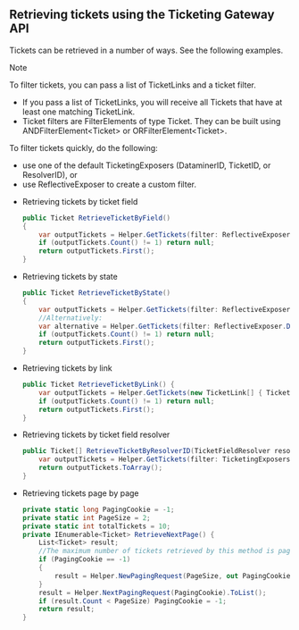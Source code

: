 ## Retrieving tickets using the Ticketing Gateway API

Tickets can be retrieved in a number of ways. See the following examples.

> [!NOTE]
> To filter tickets, you can pass a list of TicketLinks and a ticket filter.
> - If you pass a list of TicketLinks, you will receive all Tickets that have at least one matching TicketLink.
> - Ticket filters are FilterElements of type Ticket. They can be built using ANDFilterElement\<Ticket> or ORFilterElement\<Ticket>.
>
> To filter tickets quickly, do the following:
> - use one of the default TicketingExposers (DataminerID, TicketID, or ResolverID), or
> - use ReflectiveExposer to create a custom filter.

- Retrieving tickets by ticket field

    ```cs
    public Ticket RetrieveTicketByField()
    {
        var outputTickets = Helper.GetTickets(filter: ReflectiveExposer.DictField<Ticket, object>("CustomTicketFields","User").Equal("Jane"));
        if (outputTickets.Count() != 1) return null;
        return outputTickets.First();
    }
    ```

- Retrieving tickets by state

    ```cs
    public Ticket RetrieveTicketByState()
    {
        var outputTickets = Helper.GetTickets(filter: ReflectiveExposer.DictField<Ticket, object>("CustomTicketFields","State").Equal(0));
        //Alternatively:
        var alternative = Helper.GetTickets(filter: ReflectiveExposer.DictField<Ticket, object>("CustomTicketFields","State") .Equal(new GenericEnumEntry<int>() { Name = "Created", Value = 0 }));
        if (outputTickets.Count() != 1) return null;
        return outputTickets.First();
    }
    ```

- Retrieving tickets by link

    ```cs
    public Ticket RetrieveTicketByLink() {
        var outputTickets = Helper.GetTickets(new TicketLink[] { TicketLink.Create(new Skyline.DataMiner.Net.ElementID(123, 456)) });
        if (outputTickets.Count() != 1) return null;
        return outputTickets.First();
    }
    ```

- Retrieving tickets by ticket field resolver

    ```cs
    public Ticket[] RetrieveTicketByResolverID(TicketFieldResolver resolver) {
        var outputTickets = Helper.GetTickets(filter: TicketingExposers.ResolverID.Equal(resolver.ID));
        return outputTickets.ToArray();
    }
    ```

- Retrieving tickets page by page

    ```cs
    private static long PagingCookie = -1;
    private static int PageSize = 2;
    private static int totalTickets = 10;
    private IEnumerable<Ticket> RetrieveNextPage() {
        List<Ticket> result;
        //The maximum number of tickets retrieved by this method is pageSize * amount of DMAs in the DMS
        if (PagingCookie == -1)
        {
            result = Helper.NewPagingRequest(PageSize, out PagingCookie, out totalTickets, filter: TicketingExposers.DataMinerID.Equal(123)).ToList();
        }
        result = Helper.NextPagingRequest(PagingCookie).ToList();
        if (result.Count < PageSize) PagingCookie = -1;
        return result;
    }
    ```
